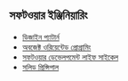 ## সফটওয়ার ইঞ্জিনিয়ারিং  

* [ডিজাইন প্যাটার্ন](SoftwareEngineering/DesignPattern.md)
* [অবজেক্ট ওরিয়েন্টেড প্রোগ্রামিং](SoftwareEngineering/OOP.md)
* [সফটওয়ার ডেভেলপমেন্ট লাইফ সাইকেল](SoftwareEngineering/SDLC.md)   
* [সলিড প্রিন্সিপাল](SoftwareEngineering/SOLID.md)       